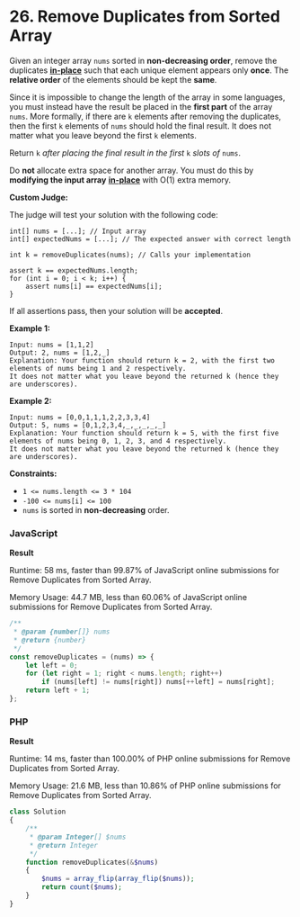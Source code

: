 # 26. Remove Duplicates from Sorted Array

Given an integer array `nums` sorted in **non-decreasing order**, remove the duplicates [**in-place**](https://en.wikipedia.org/wiki/In-place\_algorithm) such that each unique element appears only **once**. The **relative order** of the elements should be kept the **same**.

Since it is impossible to change the length of the array in some languages, you must instead have the result be placed in the **first part** of the array `nums`. More formally, if there are `k` elements after removing the duplicates, then the first `k` elements of `nums` should hold the final result. It does not matter what you leave beyond the first `k` elements.

Return `k` _after placing the final result in the first_ `k` _slots of_ `nums`.

Do **not** allocate extra space for another array. You must do this by **modifying the input array** [**in-place**](https://en.wikipedia.org/wiki/In-place\_algorithm) with O(1) extra memory.

**Custom Judge:**

The judge will test your solution with the following code:

```
int[] nums = [...]; // Input array
int[] expectedNums = [...]; // The expected answer with correct length

int k = removeDuplicates(nums); // Calls your implementation

assert k == expectedNums.length;
for (int i = 0; i < k; i++) {
    assert nums[i] == expectedNums[i];
}
```

If all assertions pass, then your solution will be **accepted**.

**Example 1:**

```
Input: nums = [1,1,2]
Output: 2, nums = [1,2,_]
Explanation: Your function should return k = 2, with the first two elements of nums being 1 and 2 respectively.
It does not matter what you leave beyond the returned k (hence they are underscores).
```

**Example 2:**

```
Input: nums = [0,0,1,1,1,2,2,3,3,4]
Output: 5, nums = [0,1,2,3,4,_,_,_,_,_]
Explanation: Your function should return k = 5, with the first five elements of nums being 0, 1, 2, 3, and 4 respectively.
It does not matter what you leave beyond the returned k (hence they are underscores).
```

**Constraints:**

* `1 <= nums.length <= 3 * 104`
* `-100 <= nums[i] <= 100`
* `nums` is sorted in **non-decreasing** order.

### JavaScript

**Result**

Runtime: 58 ms, faster than 99.87% of JavaScript online submissions for Remove Duplicates from Sorted Array.

Memory Usage: 44.7 MB, less than 60.06% of JavaScript online submissions for Remove Duplicates from Sorted Array.

```javascript
/**
 * @param {number[]} nums
 * @return {number}
 */
const removeDuplicates = (nums) => {
    let left = 0;
    for (let right = 1; right < nums.length; right++)
        if (nums[left] != nums[right]) nums[++left] = nums[right];
    return left + 1;
};
```

### PHP

**Result**

Runtime: 14 ms, faster than 100.00% of PHP online submissions for Remove Duplicates from Sorted Array.

Memory Usage: 21.6 MB, less than 10.86% of PHP online submissions for Remove Duplicates from Sorted Array.

```php
class Solution
{
    /**
     * @param Integer[] $nums
     * @return Integer
     */
    function removeDuplicates(&$nums)
    {
        $nums = array_flip(array_flip($nums));
        return count($nums);
    }
}
```
